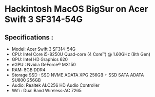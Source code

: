 # Hackintosh MacOS BigSur on Acer Swift 3 SF314-54G

## Specifications :
- Model: Acer Swift 3 SF314-54G
- CPU: Intel Core i5-8250U Quad-core (4 Core™) @ 1.60GHz (8th Gen)
- GPU: Intel HD Graphics 620
- eGPU : Nvidia GeForce® MX150
- RAM: 8GB DDR4
- Storage SSD : SSD NVME ADATA XPG 256GB + SSD SATA ADATA SU800 256GB
- Audio: Realtek ALC256 HD Audio Controller
- Wifi : Dual Band Wireless-AC 7265